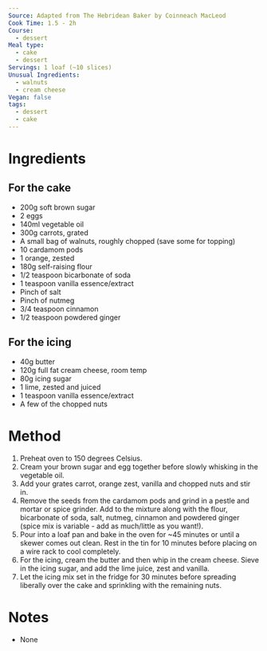 ```yaml
---
Source: Adapted from The Hebridean Baker by Coinneach MacLeod
Cook Time: 1.5 - 2h
Course:
  - dessert
Meal type:
  - cake
  - dessert
Servings: 1 loaf (~10 slices)
Unusual Ingredients:
  - walnuts
  - cream cheese
Vegan: false
tags:
  - dessert
  - cake
---
```

# Ingredients

## For the cake

- 200g soft brown sugar
- 2 eggs
- 140ml vegetable oil
- 300g carrots, grated
- A small bag of walnuts, roughly chopped (save some for topping)
- 10 cardamom pods
- 1 orange, zested
- 180g self-raising flour
- 1/2 teaspoon bicarbonate of soda
- 1 teaspoon vanilla essence/extract
- Pinch of salt
- Pinch of nutmeg
- 3/4 teaspoon cinnamon
- 1/2 teaspoon powdered ginger

## For the icing

- 40g butter
- 120g full fat cream cheese, room temp
- 80g icing sugar
- 1 lime, zested and juiced
- 1 teaspoon vanilla essence/extract
- A few of the chopped nuts

# Method

1. Preheat oven to 150 degrees Celsius.
2. Cream your brown sugar and egg together before slowly whisking in the vegetable oil.
3. Add your grates carrot, orange zest, vanilla and chopped nuts and stir in.
4. Remove the seeds from the cardamom pods and grind in a pestle and mortar or spice grinder. Add to the mixture along with the flour, bicarbonate of soda, salt, nutmeg, cinnamon and powdered ginger (spice mix is variable - add as much/little as you want!).
5. Pour into a loaf pan and bake in the oven for ~45 minutes or until a skewer comes out clean. Rest in the tin for 10 minutes before placing on a wire rack to cool completely.
6. For the icing, cream the butter and then whip in the cream cheese. Sieve in the icing sugar, and add the lime juice, zest and vanilla.
7. Let the icing mix set in the fridge for 30 minutes before spreading liberally over the cake and sprinkling with the remaining nuts.

# Notes

- None